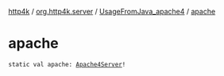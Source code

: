 [http4k](../../index.md) / [org.http4k.server](../index.md) / [UsageFromJava_apache4](index.md) / [apache](./apache.md)

# apache

`static val apache: `[`Apache4Server`](../-apache4-server/index.md)`!`
